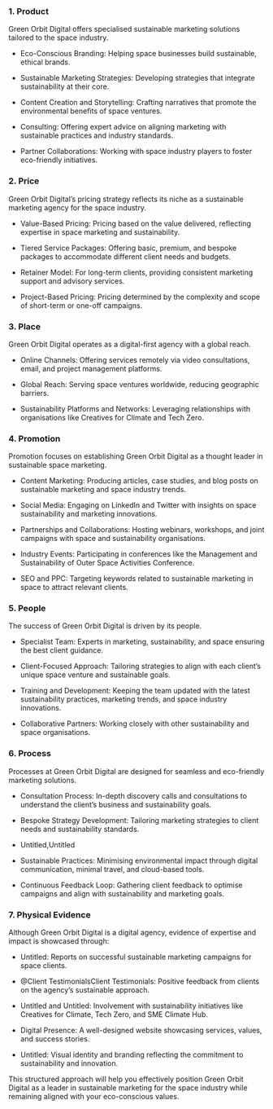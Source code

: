 ### 1. Product

<!-- Unsupported block type: divider -->

Green Orbit Digital offers specialised sustainable marketing solutions tailored to the space industry.

- Eco-Conscious Branding: Helping space businesses build sustainable, ethical brands.

- Sustainable Marketing Strategies: Developing strategies that integrate sustainability at their core.

- Content Creation and Storytelling: Crafting narratives that promote the environmental benefits of space ventures.

- Consulting: Offering expert advice on aligning marketing with sustainable practices and industry standards.

- Partner Collaborations: Working with space industry players to foster eco-friendly initiatives.

<!-- Unsupported block type: child_database -->

### 2. Price

<!-- Unsupported block type: divider -->

Green Orbit Digital’s pricing strategy reflects its niche as a sustainable marketing agency for the space industry.

- Value-Based Pricing: Pricing based on the value delivered, reflecting expertise in space marketing and sustainability.

- Tiered Service Packages: Offering basic, premium, and bespoke packages to accommodate different client needs and budgets.

- Retainer Model: For long-term clients, providing consistent marketing support and advisory services.

- Project-Based Pricing: Pricing determined by the complexity and scope of short-term or one-off campaigns.

<!-- Unsupported block type: divider -->

### 3. Place

Green Orbit Digital operates as a digital-first agency with a global reach.

- Online Channels: Offering services remotely via video consultations, email, and project management platforms.



- Global Reach: Serving space ventures worldwide, reducing geographic barriers.



- Sustainability Platforms and Networks: Leveraging relationships with organisations like Creatives for Climate and Tech Zero.

<!-- Unsupported block type: child_database -->

<!-- Unsupported block type: divider -->

### 4. Promotion

Promotion focuses on establishing Green Orbit Digital as a thought leader in sustainable space marketing.

- Content Marketing: Producing articles, case studies, and blog posts on sustainable marketing and space industry trends.

- Social Media: Engaging on LinkedIn and Twitter with insights on space sustainability and marketing innovations.

- Partnerships and Collaborations: Hosting webinars, workshops, and joint campaigns with space and sustainability organisations.

- Industry Events: Participating in conferences like the Management and Sustainability of Outer Space Activities Conference.

- SEO and PPC: Targeting keywords related to sustainable marketing in space to attract relevant clients.

<!-- Unsupported block type: divider -->

### 5. People

The success of Green Orbit Digital is driven by its people.

<!-- Unsupported block type: child_database -->

- Specialist Team: Experts in marketing, sustainability, and space ensuring the best client guidance.

- Client-Focused Approach: Tailoring strategies to align with each client’s unique space venture and sustainable goals.



<!-- Unsupported block type: child_database -->

- Training and Development: Keeping the team updated with the latest sustainability practices, marketing trends, and space industry innovations.

- Collaborative Partners: Working closely with other sustainability and space organisations.

<!-- Unsupported block type: child_database -->

<!-- Unsupported block type: divider -->

### 6. Process

Processes at Green Orbit Digital are designed for seamless and eco-friendly marketing solutions.

<!-- Unsupported block type: child_database -->

- Consultation Process: In-depth discovery calls and consultations to understand the client’s business and sustainability goals.

- Bespoke Strategy Development: Tailoring marketing strategies to client needs and sustainability standards.

- Untitled,Untitled

- Sustainable Practices: Minimising environmental impact through digital communication, minimal travel, and cloud-based tools.

- Continuous Feedback Loop: Gathering client feedback to optimise campaigns and align with sustainability and marketing goals.

<!-- Unsupported block type: child_page -->

<!-- Unsupported block type: divider -->

### 7. Physical Evidence

Although Green Orbit Digital is a digital agency, evidence of expertise and impact is showcased through:

- Untitled: Reports on successful sustainable marketing campaigns for space clients.

- @Client TestimonialsClient Testimonials: Positive feedback from clients on the agency’s sustainable approach.

- Untitled and Untitled: Involvement with sustainability initiatives like Creatives for Climate, Tech Zero, and SME Climate Hub.

- Digital Presence: A well-designed website showcasing services, values, and success stories.

- Untitled: Visual identity and branding reflecting the commitment to sustainability and innovation.



<!-- Unsupported block type: divider -->

This structured approach will help you effectively position Green Orbit Digital as a leader in sustainable marketing for the space industry while remaining aligned with your eco-conscious values.